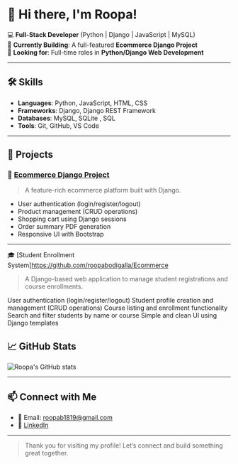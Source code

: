 # 👋 Hi there, I'm Roopa!

💻 **Full-Stack Developer** (Python | Django | JavaScript | MySQL)  
🚀 **Currently Building**: A full-featured **Ecommerce Django Project**  
🎯 **Looking for**: Full-time roles in **Python/Django Web Development**

---

## 🛠️ Skills

- **Languages**: Python, JavaScript, HTML, CSS  
- **Frameworks**: Django, Django REST Framework  
- **Databases**: MySQL, SQLite , SQL 
- **Tools**: Git, GitHub, VS Code  

---

## 📂 Projects

### 🌟 [Ecommerce Django Project](https://github.com/roopabodigalla/ecommerce-django-project)
> A feature-rich ecommerce platform built with Django.

- User authentication (login/register/logout)
- Product management (CRUD operations)
- Shopping cart using Django sessions
- Order summary PDF generation
- Responsive UI with Bootstrap

---

🎓 [Student Enrollment System]https://github.com/roopabodigalla/Ecommerce
> A Django-based web application to manage student registrations and course enrollments.

User authentication (login/register/logout)
Student profile creation and management (CRUD operations)
Course listing and enrollment functionality
Search and filter students by name or course
Simple and clean UI using Django templates

## 📈 GitHub Stats

![Roopa's GitHub stats](https://github-readme-stats.vercel.app/api?username=roopabodigalla&show_icons=true&theme=radical)

---

## 📫 Connect with Me

- 📧 Email: roopab1819@gmail.com
- 💼 [LinkedIn](https://www.linkedin.com/in/roopa-bodigalla-044771232/)

---

> Thank you for visiting my profile! Let’s connect and build something great together.
